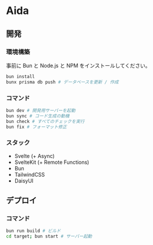 # Aida

## 開発

### 環境構築

事前に Bun と Node.js と NPM をインストールしてください。

```sh
bun install
bunx prisma db push # データベースを更新 / 作成
```

### コマンド

```sh
bun dev # 開発用サーバーを起動
bun sync # コード生成の動機
bun check # すべてのチェックを実行
bun fix # フォーマット修正
```

### スタック

- Svelte (+ Async)
- SvelteKit (+ Remote Functions)
- Bun
- TailwindCSS
- DaisyUI

## デプロイ

### コマンド

```sh
bun run build # ビルド
cd target; bun start # サーバー起動
```
